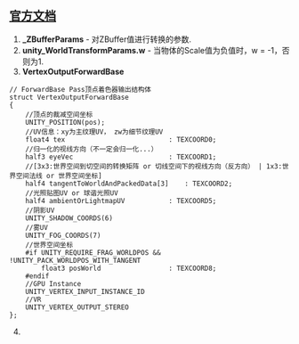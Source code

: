 ## [官方文档](https://docs.unity3d.com/Manual/SL-UnityShaderVariables.html)  
1. **_ZBufferParams** - 对ZBuffer值进行转换的参数.
2. **unity_WorldTransformParams.w** - 当物体的Scale值为负值时，w = -1，否则为1.
3. **VertexOutputForwardBase**
```
// ForwardBase Pass顶点着色器输出结构体
struct VertexOutputForwardBase
{
    //顶点的裁减空间坐标
    UNITY_POSITION(pos);
	//UV信息：xy为主纹理UV， zw为细节纹理UV
    float4 tex                          : TEXCOORD0;
	//归一化的视线方向（不一定会归一化...）
    half3 eyeVec                        : TEXCOORD1;
	//[3x3:世界空间到切空间的转换矩阵 or 切线空间下的视线方向（反方向） | 1x3:世界空间法线 or 世界空间坐标]
    half4 tangentToWorldAndPackedData[3]    : TEXCOORD2;    
	//光照贴图UV or 球谐光照UV
    half4 ambientOrLightmapUV           : TEXCOORD5;
	//阴影UV
    UNITY_SHADOW_COORDS(6)
	//雾UV
    UNITY_FOG_COORDS(7)
	//世界空间坐标
    #if UNITY_REQUIRE_FRAG_WORLDPOS && !UNITY_PACK_WORLDPOS_WITH_TANGENT
        float3 posWorld                 : TEXCOORD8;
    #endif
	//GPU Instance
    UNITY_VERTEX_INPUT_INSTANCE_ID
	//VR
    UNITY_VERTEX_OUTPUT_STEREO
};
```
4. 

